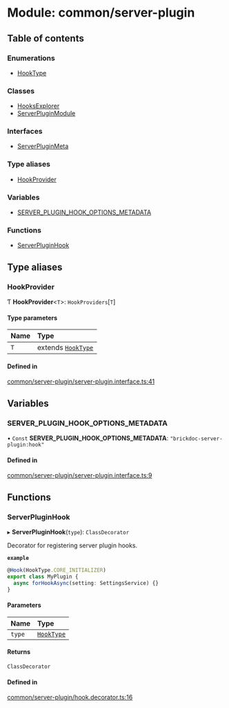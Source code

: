 # Module: common/server-plugin

## Table of contents

### Enumerations

- [HookType](../enums/common_server_plugin.HookType.md)

### Classes

- [HooksExplorer](../classes/common_server_plugin.HooksExplorer.md)
- [ServerPluginModule](../classes/common_server_plugin.ServerPluginModule.md)

### Interfaces

- [ServerPluginMeta](../interfaces/common_server_plugin.ServerPluginMeta.md)

### Type aliases

- [HookProvider](common_server_plugin.md#hookprovider)

### Variables

- [SERVER_PLUGIN_HOOK_OPTIONS_METADATA](common_server_plugin.md#server_plugin_hook_options_metadata)

### Functions

- [ServerPluginHook](common_server_plugin.md#serverpluginhook)

## Type aliases

### <a id="hookprovider" name="hookprovider"></a> HookProvider

Ƭ **HookProvider**<`T`\>: `HookProviders`[`T`]

#### Type parameters

| Name | Type                                                            |
| :--- | :-------------------------------------------------------------- |
| `T`  | extends [`HookType`](../enums/common_server_plugin.HookType.md) |

#### Defined in

[common/server-plugin/server-plugin.interface.ts:41](https://github.com/brickdoc/brickdoc/blob/master/apps/server-api/src/common/server-plugin/server-plugin.interface.ts#L41)

## Variables

### <a id="server_plugin_hook_options_metadata" name="server_plugin_hook_options_metadata"></a> SERVER_PLUGIN_HOOK_OPTIONS_METADATA

• `Const` **SERVER_PLUGIN_HOOK_OPTIONS_METADATA**: `"brickdoc-server-plugin:hook"`

#### Defined in

[common/server-plugin/server-plugin.interface.ts:9](https://github.com/brickdoc/brickdoc/blob/master/apps/server-api/src/common/server-plugin/server-plugin.interface.ts#L9)

## Functions

### <a id="serverpluginhook" name="serverpluginhook"></a> ServerPluginHook

▸ **ServerPluginHook**(`type`): `ClassDecorator`

Decorator for registering server plugin hooks.

**`example`**

```ts
@Hook(HookType.CORE_INITIALIZER)
export class MyPlugin {
  async forHookAsync(setting: SettingsService) {}
}
```

#### Parameters

| Name   | Type                                                    |
| :----- | :------------------------------------------------------ |
| `type` | [`HookType`](../enums/common_server_plugin.HookType.md) |

#### Returns

`ClassDecorator`

#### Defined in

[common/server-plugin/hook.decorator.ts:16](https://github.com/brickdoc/brickdoc/blob/master/apps/server-api/src/common/server-plugin/hook.decorator.ts#L16)
